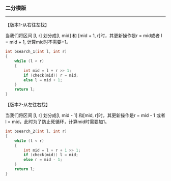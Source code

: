 ### 二分模版

------

【版本1-从右往左找】

当我们将区间 [l, r] 划分成[l, mid] 和 [mid + 1, r]时，其更新操作是r = mid或者 l = mid + 1, 计算mid时不需要+1。

```c++
int bsearch_1(int l, int r)
{
    while (l < r)
    {
        int mid = l + r >> 1;
        if (check(mid)) r = mid;
        else l = mid + 1;
    }
    return l;
}
```





【版本2-从左往右找】

当我们将区间 [l, r] 划分成[l, mid - 1] 和[mid, r]时，其更新操作是r = mid - 1 或者 l = mid，此时为了防止死循环，计算mid时需要加1。

```c++
int bsearch_2(int l, int r)
{
    while (l < r)
    {
        int mid = l + r + 1 >> 1;
        if (check(mid)) l = mid;
        else r = mid - 1;
    }
    return l;
}
```

